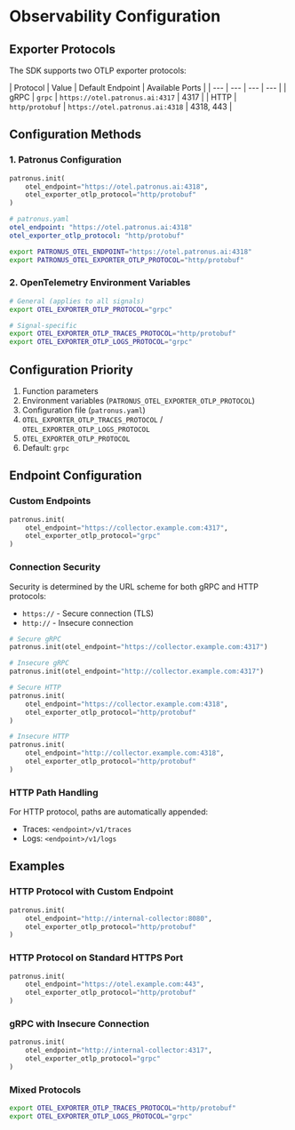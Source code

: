# Observability Configuration

## Exporter Protocols

The SDK supports two OTLP exporter protocols:

| Protocol | Value | Default Endpoint | Available Ports | | --- | --- | --- | --- | | gRPC | `grpc` | `https://otel.patronus.ai:4317` | 4317 | | HTTP | `http/protobuf` | `https://otel.patronus.ai:4318` | 4318, 443 |

## Configuration Methods

### 1. Patronus Configuration

```python
patronus.init(
    otel_endpoint="https://otel.patronus.ai:4318",
    otel_exporter_otlp_protocol="http/protobuf"
)

```

```yaml
# patronus.yaml
otel_endpoint: "https://otel.patronus.ai:4318"
otel_exporter_otlp_protocol: "http/protobuf"

```

```bash
export PATRONUS_OTEL_ENDPOINT="https://otel.patronus.ai:4318"
export PATRONUS_OTEL_EXPORTER_OTLP_PROTOCOL="http/protobuf"

```

### 2. OpenTelemetry Environment Variables

```bash
# General (applies to all signals)
export OTEL_EXPORTER_OTLP_PROTOCOL="grpc"

# Signal-specific
export OTEL_EXPORTER_OTLP_TRACES_PROTOCOL="http/protobuf"
export OTEL_EXPORTER_OTLP_LOGS_PROTOCOL="grpc"

```

## Configuration Priority

1. Function parameters
1. Environment variables (`PATRONUS_OTEL_EXPORTER_OTLP_PROTOCOL`)
1. Configuration file (`patronus.yaml`)
1. `OTEL_EXPORTER_OTLP_TRACES_PROTOCOL` / `OTEL_EXPORTER_OTLP_LOGS_PROTOCOL`
1. `OTEL_EXPORTER_OTLP_PROTOCOL`
1. Default: `grpc`

## Endpoint Configuration

### Custom Endpoints

```python
patronus.init(
    otel_endpoint="https://collector.example.com:4317",
    otel_exporter_otlp_protocol="grpc"
)

```

### Connection Security

Security is determined by the URL scheme for both gRPC and HTTP protocols:

- `https://` - Secure connection (TLS)
- `http://` - Insecure connection

```python
# Secure gRPC
patronus.init(otel_endpoint="https://collector.example.com:4317")

# Insecure gRPC
patronus.init(otel_endpoint="http://collector.example.com:4317")

# Secure HTTP
patronus.init(
    otel_endpoint="https://collector.example.com:4318",
    otel_exporter_otlp_protocol="http/protobuf"
)

# Insecure HTTP
patronus.init(
    otel_endpoint="http://collector.example.com:4318",
    otel_exporter_otlp_protocol="http/protobuf"
)

```

### HTTP Path Handling

For HTTP protocol, paths are automatically appended:

- Traces: `<endpoint>/v1/traces`
- Logs: `<endpoint>/v1/logs`

## Examples

### HTTP Protocol with Custom Endpoint

```python
patronus.init(
    otel_endpoint="http://internal-collector:8080",
    otel_exporter_otlp_protocol="http/protobuf"
)

```

### HTTP Protocol on Standard HTTPS Port

```python
patronus.init(
    otel_endpoint="https://otel.example.com:443",
    otel_exporter_otlp_protocol="http/protobuf"
)

```

### gRPC with Insecure Connection

```python
patronus.init(
    otel_endpoint="http://internal-collector:4317",
    otel_exporter_otlp_protocol="grpc"
)

```

### Mixed Protocols

```bash
export OTEL_EXPORTER_OTLP_TRACES_PROTOCOL="http/protobuf"
export OTEL_EXPORTER_OTLP_LOGS_PROTOCOL="grpc"

```

